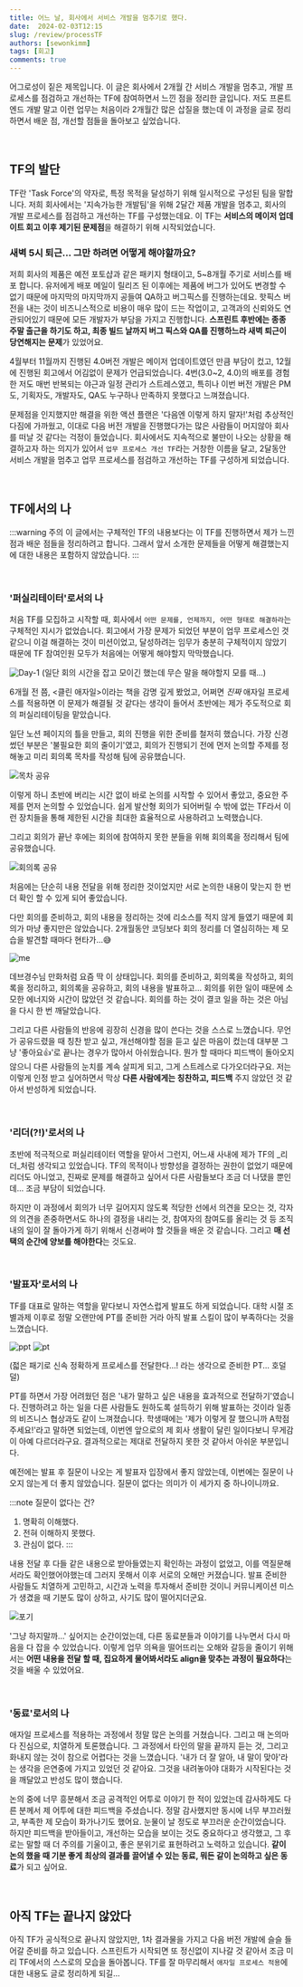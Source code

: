```yaml
---
title: 어느 날, 회사에서 서비스 개발을 멈추기로 했다.
date:  2024-02-03T12:15
slug: /review/processTF
authors: [sewonkimm]
tags: [회고]
comments: true
---
```


어그로성이 짙은 제목입니다. 이 글은 회사에서 2개월 간 서비스 개발을 멈추고, 개발 프로세스를 점검하고 개선하는 TF에 참여하면서 느낀 점을 정리한 글입니다. 저도 프론트엔드 개발 말고 이런 업무는 처음이라 2개월간 많은 삽질을 했는데 이 과정을 글로 정리하면서 배운 점, 개선할 점들을 돌아보고 싶었습니다.

<br />

## TF의 발단

TF란 'Task Force'의 약자로, 특정 목적을 달성하기 위해 일시적으로 구성된 팀을 말합니다. 저희 회사에서는 '지속가능한 개발팀'을 위해 2달간 제품 개발을 멈추고, 회사의 개발 프로세스를 점검하고 개선하는 TF를 구성했는데요. 이 TF는 **서비스의 메이저 업데이트 회고 이후 제기된 문제점**을 해결하기 위해 시작되었습니다.


### 새벽 5시 퇴근... 그만 하려면 어떻게 해야할까요?

저희 회사의 제품은 예전 포토샵과 같은 패키지 형태이고, 5~8개월 주기로 서비스를 배포 합니다. 유저에게 배포 메일이 릴리즈 된 이후에는 제품에 버그가 있어도 변경할 수 없기 때문에 마지막의 마지막까지 공들여 QA하고 버그픽스를 진행하는데요. 핫픽스 버전을 내는 것이 비즈니스적으로 비용이 매우 많이 드는 작업이고, 고객과의 신뢰와도 연관되어있기 때문에 모든 개발자가 부담을 가지고 진행합니다. **스프린트 후반에는 종종 주말 출근을 하기도 하고, 최종 빌드 날까지 버그 픽스와 QA를 진행하느라 새벽 퇴근이 당연해지는 문제**가 있었어요.

<!--truncate-->


4월부터 11월까지 진행된 4.0버전 개발은 메이저 업데이트였던 만큼 부담이 컸고, 12월에 진행된 회고에서 어김없이 문제가 언급되었습니다. 4번(3.0~2, 4.0)의 배포를 경험한 저도 매번 반복되는 야근과 일정 관리가 스트레스였고, 특히나 이번 버전 개발은 PM도, 기획자도, 개발자도, QA도 누구하나 만족하지 못했다고 느껴졌습니다.

문제점을 인지했지만 해결을 위한 액션 플랜은 '다음엔 이렇게 하지 말자!'처럼 추상적인 다짐에 가까웠고, 이대로 다음 버전 개발을 진행했다가는 많은 사람들이 머지않아 회사를 떠날 것 같다는 걱정이 들었습니다. 회사에서도 지속적으로 불만이 나오는 상황을 해결하고자 하는 의지가 있어서 `업무 프로세스 개선 TF`라는 거창한 이름을 달고, 2달동안 서비스 개발을 멈추고 업무 프로세스를 점검하고 개선하는 TF를 구성하게 되었습니다.

<br />

## TF에서의 나

:::warning 주의
이 글에서는 구체적인 TF의 내용보다는 이 TF를 진행하면서 제가 느낀 점과 배운 점들을 정리하려고 합니다. 그래서 앞서 소개한 문제들을 어떻게 해결했는지에 대한 내용은 포함하지 않았습니다.
:::

<br />

### '퍼실리테이터'로서의 나

처음 TF를 모집하고 시작할 때, 회사에서 `어떤 문제를, 언제까지, 어떤 형태로 해결하라`는 구체적인 지시가 없었습니다. 회고에서 가장 문제가 되었던 부분이 업무 프로세스인 것 같으니 이걸 해결하는 것이 미션이었고, 달성하려는 임무가 충분히 구체적이지 않았기 때문에 TF 참여인원 모두가 처음에는 어떻게 해야할지 막막했습니다.

![Day-1](./day1.jpg)
(일단 회의 시간을 잡고 모이긴 했는데 무슨 말을 해야할지 모를 때...)

6개월 전 쯤, <클린 애자일>이라는 책을 감명 깊게 봤었고, 어쩌면 _진짜_ 애자일 프로세스를 적용하면 이 문제가 해결될 것 같다는 생각이 들어서 초반에는 제가 주도적으로 회의 퍼실리테이팅을 맡았습니다.

일단 노션 페이지의 틀을 만들고, 회의 진행을 위한 준비를 철저히 했습니다. 가장 신경썼던 부분은 '불필요한 회의 줄이기'였고, 회의가 진행되기 전에 먼저 논의할 주제를 정해놓고 미리 회의록 목차를 작성해 팀에 공유했습니다.

![목차 공유](./indexMessage.png)

이렇게 하니 초반에 버리는 시간 없이 바로 논의를 시작할 수 있어서 좋았고, 중요한 주제를 먼저 논의할 수 있었습니다. 쉽게 발산형 회의가 되어버릴 수 밖에 없는 TF라서 이런 장치들을 통해 제한된 시간을 최대한 효율적으로 사용하려고 노력했습니다.

그리고 회의가 끝난 후에는 회의에 참여하지 못한 분들을 위해 회의록을 정리해서 팀에 공유했습니다.

![회의록 공유](./tldr.png)

처음에는 단순히 내용 전달을 위해 정리한 것이었지만 서로 논의한 내용이 맞는지 한 번 더 확인 할 수 있게 되어 좋았습니다.

다만 회의를 준비하고, 회의 내용을 정리하는 것에 리소스를 적지 않게 들였기 때문에 회의가 마냥 좋지만은 않았습니다. 2개월동안 코딩보다 회의 정리를 더 열심히하는 제 모습을 발견할 때마다 현타가...😅

![me](./devtoon.png)

데브경수님 만화처럼 요즘 딱 이 상태입니다. 회의를 준비하고, 회의록을 작성하고, 회의록을 정리하고, 회의록을 공유하고, 회의 내용을 발표하고... 회의를 위한 일이 때문에 소모한 에너지와 시간이 많았던 것 같습니다. 회의를 하는 것이 결코 일을 하는 것은 아님을 다시 한 번 깨달았습니다.  

그리고 다른 사람들의 반응에 굉장히 신경을 많이 쓴다는 것을 스스로 느꼈습니다. 무언가 공유드렸을 때 칭찬 받고 싶고, 개선해야할 점을 듣고 싶은 마음이 컸는데 대부분 그냥 '좋아요👍'로 끝나는 경우가 많아서 아쉬웠습니다. 뭔가 할 때마다 피드백이 돌아오지 않으니 다른 사람들의 눈치를 계속 살피게 되고, 그게 스트레스로 다가오더라구요. 저는 이렇게 인정 받고 싶어하면서 막상 **다른 사람에게는 칭찬하고, 피드백** 주지 않았던 것 같아서 반성하게 되었습니다.

<br />

### '리더(?!)'로서의 나

초반에 적극적으로 퍼실리테이터 역할을 맡아서 그런지, 어느새 사내에 제가 TF의 _리더_처럼 생각되고 있었습니다. TF의 목적이나 방향성을 결정하는 권한이 없었기 때문에 리더도 아니었고, 진짜로 문제를 해결하고 싶어서 다른 사람들보다 조금 더 나댔을 뿐인데... 조금 부담이 되었습니다.

하지만 이 과정에서 회의가 너무 길어지지 않도록 적당한 선에서 의견을 모으는 것, 각자의 의견을 존중하면서도 하나의 결정을 내리는 것, 참여자의 참여도를 올리는 것 등 조직 내의 일이 잘 돌아가게 하기 위해서 신경써야 할 것들을 배운 것 같습니다. 그리고 **매 선택의 순간에 양보를 해야한다**는 것도요.

<br />

### '발표자'로서의 나

TF를 대표로 말하는 역할을 맡다보니 자연스럽게 발표도 하게 되었습니다. 대학 시절 조별과제 이후로 정말 오랜만에 PT를 준비한 거라 아직 발표 스킬이 많이 부족하다는 것을 느꼈습니다.

![ppt](./pt.png)
![pt](./pt2.jpg)

(젋은 패기로 신속 정확하게 프로세스를 전달한다...! 라는 생각으로 준비한 PT... 호덜덜)

PT를 하면서 가장 어려웠던 점은 '내가 말하고 싶은 내용을 효과적으로 전달하기'였습니다. 진행하려고 하는 일을 다른 사람들도 원하도록 설득하기 위해 발표하는 것이라 일종의 비즈니스 협상과도 같이 느껴졌습니다. 학생때에는 '제가 이렇게 잘 했으니까 A학점 주세요!'라고 말하면 되었는데, 이번엔 앞으로의 제 회사 생활이 달린 일이다보니 무게감이 아예 다르더라구요. 결과적으로는 제대로 전달하지 못한 것 같아서 아쉬운 부분입니다.

예전에는 발표 후 질문이 나오는 게 발표자 입장에서 좋지 않았는데, 이번에는 질문이 나오지 않는게 더 좋지 않았습니다. 질문이 없다는 의미가 이 세가지 중 하나이니까요.

:::note 질문이 없다는 건?
1. 명확히 이해했다.
2. 전혀 이해하지 못했다.
3. 관심이 없다.
:::

내용 전달 후 다들 같은 내용으로 받아들였는지 확인하는 과정이 없었고, 이를 역질문해서라도 확인했어야했는데 그러지 못해서 이후 서로의 오해만 커졌습니다. 발표 준비한 사람들도 치열하게 고민하고, 시간과 노력을 투자해서 준비한 것이니 커뮤니케이션 미스가 생겼을 때 기분도 많이 상하고, 사기도 많이 떨어지더군요. 

![포기](./quit.jpg)

'그냥 하지말까...' 싶어지는 순간이었는데, 다른 동료분들과 이야기를 나누면서 다시 마음을 다 잡을 수 있었습니다. 이렇게 업무 의욕을 떨어뜨리는 오해와 갈등을 줄이기 위해서는 **어떤 내용을 전달 할 때, 집요하게 물어봐서라도 align을 맞추는 과정이 필요하다**는 것을 배울 수 있었어요.

<br />

### '동료'로서의 나

애자일 프로세스를 적용하는 과정에서 정말 많은 논의를 거쳤습니다. 그리고 매 논의마다 진심으로, 치열하게 토론했습니다. 그 과정에서 타인의 말을 끝까지 듣는 것, 그리고 화내지 않는 것이 참으로 어렵다는 것을 느꼈습니다. '내가 더 잘 알아, 내 말이 맞아'라는 생각을 은연중에 가지고 있었던 것 같아요. 그것을 내려놓아야 대화가 시작된다는 것을 깨달았고 반성도 많이 했습니다.

논의 중에 너무 흥분해서 조금 공격적인 어투로 이야기 한 적이 있었는데 감사하게도 다른 분께서 제 어투에 대한 피드백을 주셨습니다. 정말 감사했지만 동시에 너무 부끄러웠고, 부족한 제 모습이 화가나기도 했어요. 눈물이 날 정도로 부끄러운 순간이었습니다. 하지만 피드백을 받아들이고, 개선하는 모습을 보이는 것도 중요하다고 생각했고, 그 후로는 말할 때 더 주의를 기울이고, 좋은 분위기로 표현하려고 노력하고 있습니다. **같이 논의 했을 때 기분 좋게 최상의 결과를 끌어낼 수 있는 동료, 뭐든 같이 논의하고 싶은 동료**가 되고 싶어요.

<br />

## 아직 TF는 끝나지 않았다

아직 TF가 공식적으로 끝나지 않았지만, 1차 결과물을 가지고 다음 버전 개발에 슬슬 들어갈 준비를 하고 있습니다. 스프린트가 시작되면 또 정신없이 지나갈 것 같아서 조금 미리 TF에서의 스스로의 모습을 돌아봅니다. TF를 잘 마무리해서 `애자일 프로세스 적용`에 대한 내용도 글로 정리하게 되길...
